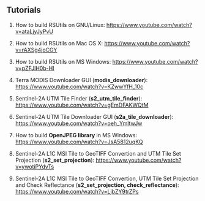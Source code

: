 
## Tutorials

1. How to build RSUtils on GNU/Linux:
    https://www.youtube.com/watch?v=ataLjyJyPvU

2. How to build RSUtils on Mac OS X:
    https://www.youtube.com/watch?v=rAXSg4joCGY

3. How to build RSUtils on MS Windows:
    https://www.youtube.com/watch?v=pZFJlH0b-HI

4. Terra MODIS Downloader GUI (**modis_downloader**):
    https://www.youtube.com/watch?v=KZwwYfH_10c

5. Sentinel-2A UTM Tile Finder (**s2_utm_tile_finder**):
    https://www.youtube.com/watch?v=gEmDFAKWQtM

6. Sentinel-2A UTM Tile Downloader GUI (**s2a_tile_downloader**):
    https://www.youtube.com/watch?v=oeh_YmltwJw

7. How to build **OpenJPEG library** in MS Windows:
    https://www.youtube.com/watch?v=JsA5812uqKQ

8. Sentinel-2A L1C MSI Tile to GeoTIFF Convertion and UTM Tile Set Projection (**s2_set_projection**):
    https://www.youtube.com/watch?v=ywotiPYdvTs

9. Sentinel-2A L1C MSI Tile to GeoTIFF Convertion, UTM Tile Set Projection and Check Reflectance (**s2_set_projection, check_reflectance**):
    https://www.youtube.com/watch?v=LjbZY9trZPs

